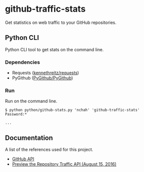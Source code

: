 # github-traffic-stats

Get statistics on web traffic to your GitHub repositories. 


## Python CLI

Python CLI tool to get stats on the command line.

### Dependencies

- Requests ([kennethreitz/requests](https://github.com/kennethreitz/requests))
- PyGithub ([PyGithub/PyGithub](https://github.com/PyGithub/PyGithub))

### Run

Run on the command line.

```
$ python python/github-stats.py 'nchah' 'github-traffic-stats'
Password:*

...
```


## Documentation

A list of the references used for this project.

- [GitHub API ](https://developer.github.com/v3/)
- [Preview the Repository Traffic API (August 15, 2016)](https://developer.github.com/changes/2016-08-15-traffic-api-preview/)

